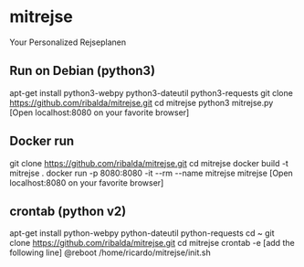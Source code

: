 # mitrejse
Your Personalized Rejseplanen

## Run on Debian (python3)
apt-get install python3-webpy python3-dateutil python3-requests
git clone https://github.com/ribalda/mitrejse.git
cd mitrejse
python3 mitrejse.py
[Open localhost:8080 on your favorite browser]

## Docker run
git clone https://github.com/ribalda/mitrejse.git
cd mitrejse
docker build -t mitrejse .
docker run -p 8080:8080 -it --rm --name mitrejse mitrejse
[Open localhost:8080 on your favorite browser]

## crontab (python v2)
apt-get install python-webpy python-dateutil python-requests
cd ~
git clone https://github.com/ribalda/mitrejse.git
cd mitrejse
crontab -e
[add the following line]
@reboot /home/ricardo/mitrejse/init.sh

